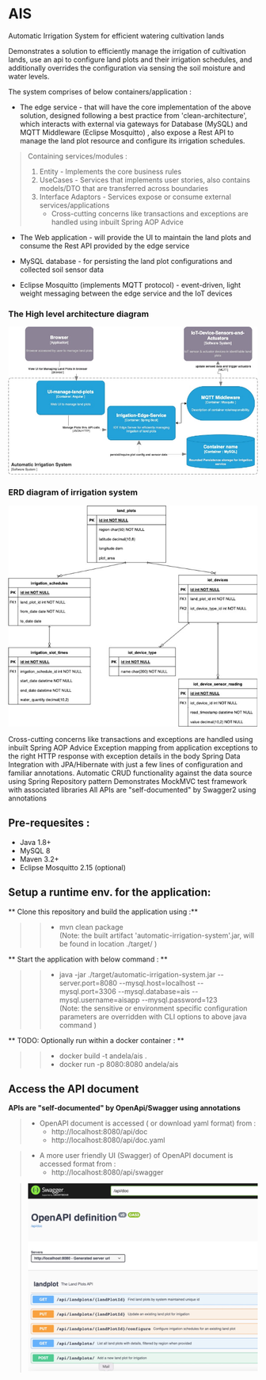 # AIS
Automatic Irrigation System for efficient watering cultivation lands

Demonstrates a solution to efficiently manage the irrigation of cultivation lands, use an api to configure land plots and their irrigation schedules, and additionally overrides the configuration via sensing the soil moisture and water levels.


The system comprises of below containers/application :
* The edge service - that will have the core implementation of the above solution, designed following a best practice from 'clean-architecture',  which interacts with external via gateways for Database (MySQL) and MQTT Middleware (Eclipse Mosquitto) , also expose a Rest API to manage the land plot resource and configure its irrigation schedules.

> Containing services/modules :
> 1.  Entity - Implements the core business rules  
> 2.  UseCases - Services that implements user stories, also contains models/DTO that are transferred across boundaries
> 3.  Interface Adaptors - Services expose or consume external services/applications      
>     - Cross-cutting concerns like transactions and exceptions are handled using inbuilt Spring AOP Advice
 

 
		

* The Web application - will provide the UI to maintain the land plots and consume the Rest API provided by the edge service

* MySQL database - for persisting the land plot configurations and collected soil sensor data  

* Eclipse Mosquitto (implements MQTT protocol) - event-driven, light weight messaging between the edge service and the IoT devices  

### The High level architecture diagram
![System Architecture](./docs/Irrigation-System-Architecture.jpg)


### ERD diagram of irrigation system  
![Entity Relationship Diagram](./docs/irrigation-system-ERD.jpg)
  
   
Cross-cutting concerns like transactions and exceptions are handled using inbuilt Spring AOP Advice Exception mapping from application exceptions to the right HTTP response with exception details in the body
Spring Data Integration with JPA/Hibernate with just a few lines of configuration and familiar annotations.
Automatic CRUD functionality against the data source using Spring Repository pattern
Demonstrates MockMVC test framework with associated libraries
All APIs are "self-documented" by Swagger2 using annotations


## Pre-requesites :
*  Java  1.8+
*  MySQL 8
*  Maven 3.2+
*  Eclipse Mosquitto 2.15 (optional) 
		


## Setup a runtime env. for the application:

** Clone this repository and build the application using :**  
>> -  mvn clean package   
   (Note: the built artifact 'automatic-irrigation-system'.jar, will be found in location ./target/ )

** Start the application with below command :   **  
>> -  java -jar ./target/automatic-irrigation-system.jar --server.port=8080 --mysql.host=localhost --mysql.port=3306 --mysql.database=ais --mysql.username=aisapp --mysql.password=123    
   (Note: the sensitive or environment specific configuration parameters are overridden with CLI options to above java command ) 
   
** TODO: Optionally run within a docker container : **
>> -  docker build -t andela/ais .
>> -  docker run -p 8080:8080 andela/ais
	

## Access the API document
		
**APIs are "self-documented" by OpenApi/Swagger using annotations**   
>  - OpenAPI document is accessed ( or download yaml format) from :    
>  		-  http://localhost:8080/api/doc   
>  		-  http://localhost:8080/api/doc.yaml

>  - A more user friendly UI (Swagger) of OpenAPI document is accessed format from :  
>  		-  http://localhost:8080/api/swagger

>   ![image info](./docs/rest-api-swagger.jpg)    	
   	

 
  
 
